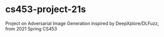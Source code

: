 # cs453-project-21s
Project on Adversarial Image Generation inspired by DeepXplore/DLFuzz, from 2021 Spring CS453
